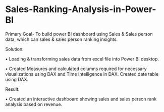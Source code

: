 # Sales-Ranking-Analysis-in-Power-BI

Primary Goal- To build power BI dashboard using Sales & Sales person data, which can sales & sales person ranking insights.

Solution:

•	Loading & transforming sales data from excel file into Power BI desktop.

•	Created Measures and calculated columns required for necessary visualizations using DAX and Time Intelligence in DAX. Created date table using DAX.

Result: 

•	Created an interactive dashboard showing sales and sales person rank analysis based on revenue.
